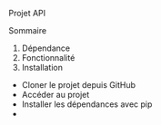 Projet API

Sommaire 

1. Dépendance
2. Fonctionnalité
3. Installation
  -  Cloner le projet depuis GitHub
  -  Accéder au projet
  -  Installer les dépendances avec pip
  -  

